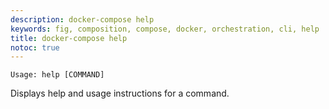 ```yaml
---
description: docker-compose help
keywords: fig, composition, compose, docker, orchestration, cli, help
title: docker-compose help
notoc: true
---
```


```none
Usage: help [COMMAND]
```

Displays help and usage instructions for a command.
